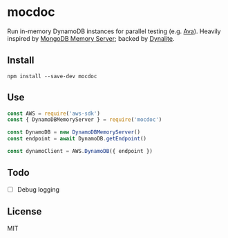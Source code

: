 # mocdoc

Run in-memory DynamoDB instances for parallel testing (e.g. [Ava](https://github.com/avajs/ava)). Heavily inspired by [MongoDB Memory Server](https://github.com/nodkz/mongodb-memory-server); backed by [Dynalite](https://github.com/mhart/dynalite).

## Install
```shell
npm install --save-dev mocdoc
```

## Use
```javascript
const AWS = require('aws-sdk')
const { DynamoDBMemoryServer } = require('mocdoc')

const DynamoDB = new DynamoDBMemoryServer()
const endpoint = await DynamoDB.getEndpoint()

const dynamoClient = AWS.DynamoDB({ endpoint })
```

## Todo
- [ ] Debug logging

## License
MIT
